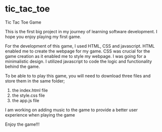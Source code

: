# tic_tac_toe
Tic Tac Toe Game

This is the first big project in my journey of learning software development. I hope you enjoy playing my first game.

For the development of this game, I used HTML, CSS and javascript. HTML enabled me to create the webpage for my game. 
CSS was crucial for the game creation as it enabled me to style my webpage. I was going for a minimalistic design. 
I utilized javascript to code the logic and functionality behind the game.


To be able to to play this game, you will need to download three files and store them in the same folder;
1. the index.html file
2. the style.css file 
3. the app.js file

I am working on adding music to the game to provide a better user experience when playing the game

Enjoy the game!!!
